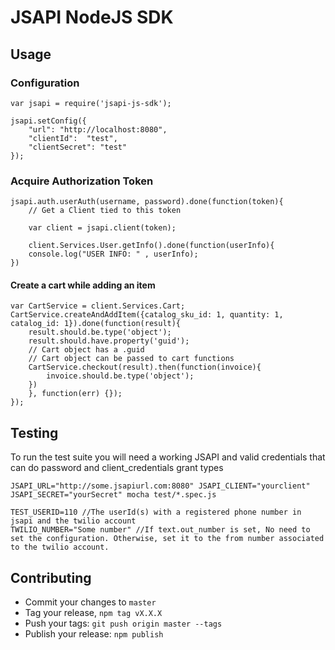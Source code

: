 # JSAPI NodeJS SDK #

## Usage

### Configuration

    var jsapi = require('jsapi-js-sdk');

    jsapi.setConfig({
        "url": "http://localhost:8080",
        "clientId":  "test",
        "clientSecret": "test"
    });
                
### Acquire Authorization Token

    jsapi.auth.userAuth(username, password).done(function(token){
        // Get a Client tied to this token
   
        var client = jsapi.client(token);
    
        client.Services.User.getInfo().done(function(userInfo){
        console.log("USER INFO: " , userInfo);
    })
    
#### Create a cart while adding an item
    
    var CartService = client.Services.Cart;
    CartService.createAndAddItem({catalog_sku_id: 1, quantity: 1, catalog_id: 1}).done(function(result){
        result.should.be.type('object');
        result.should.have.property('guid');
        // Cart object has a .guid
        // Cart object can be passed to cart functions
        CartService.checkout(result).then(function(invoice){
            invoice.should.be.type('object');
        })
        }, function(err) {});
    });

## Testing
 To run the test suite you will need a working JSAPI and valid credentials that can do password and client_credentials grant types
 
`JSAPI_URL="http://some.jsapiurl.com:8080" JSAPI_CLIENT="yourclient" JSAPI_SECRET="yourSecret" mocha test/*.spec.js`

    TEST_USERID=110 //The userId(s) with a registered phone number in jsapi and the twilio account
    TWILIO_NUMBER="Some number" //If text.out_number is set, No need to set the configuration. Otherwise, set it to the from number associated to the twilio account.


## Contributing

- Commit your changes to `master`
- Tag your release, `npm tag vX.X.X`
- Push your tags: `git push origin master --tags`
- Publish your release: `npm publish`